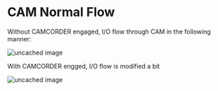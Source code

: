 # CAM Normal Flow

Without CAMCORDER engaged, I/O flow through CAM in the following manner:

![uncached image](http://www.plantuml.com/plantuml/proxy?cache=no&src=https://raw.github.com/bsdimp/cam-docs/main/camcorder_camsimple.uml)

With CAMCORDER engged, I/O flow is modified a bit

![uncached image](http://www.plantuml.com/plantuml/proxy?cache=no&src=https://raw.github.com/bsdimp/cam-docs/main/camcorder_diagram.uml)

